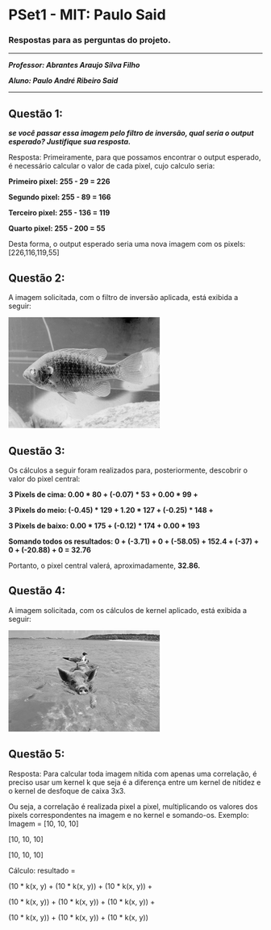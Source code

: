 # PSet1 - MIT: Paulo Said
<h3>Respostas para as perguntas do projeto.</h3>

---

***Professor: Abrantes Araujo Silva Filho***

***Aluno: Paulo André Ribeiro Said***

---

## Questão 1: 
***se você passar essa imagem pelo filtro de inversão, qual seria o
output esperado? Justifique sua resposta.***

Resposta: Primeiramente, para que possamos encontrar o output esperado, é necessário calcular o valor de cada pixel, cujo calculo seria:

**Primeiro pixel: 255 - 29 = 226**

**Segundo pixel: 255 - 89 = 166**

**Terceiro pixel: 255 - 136 = 119**

**Quarto pixel: 255 - 200 = 55**


Desta forma, o output esperado seria uma nova imagem com os pixels: [226,116,119,55]

## Questão 2: 

A imagem solicitada, com o filtro de inversão aplicada, está exibida a seguir:

![Imagem Q2](https://github.com/PauloSaid/pset1_ling_prog/blob/main/questao2.png)

## Questão 3:

Os cálculos a seguir foram realizados para, posteriormente, descobrir o valor do pixel central:

**3 Pixels de cima: 0.00 * 80 + (-0.07) * 53 + 0.00 * 99 +**

**3 Pixels do meio: (-0.45) * 129 + 1.20 * 127 + (-0.25) * 148 +**

**3 Pixels de baixo: 0.00 * 175 + (-0.12) * 174 + 0.00 * 193**

**Somando todos os resultados: 0 + (-3.71) + 0 + (-58.05) + 152.4 + (-37) + 0 + (-20.88) + 0 = 32.76**

Portanto, o pixel central valerá, aproximadamente, **32.86.**

## Questão 4:

A imagem solicitada, com os cálculos de kernel aplicado, está exibida a seguir:

![Imagem Q4](https://github.com/PauloSaid/pset1_ling_prog/blob/main/questao4.png)

## Questão 5:

Resposta: Para calcular toda imagem nítida com apenas uma correlação, é preciso usar um kernel k que seja é a diferença entre um kernel de nitidez e o kernel de desfoque de caixa 3x3.

Ou seja, a correlação é realizada pixel a pixel, multiplicando os valores dos pixels correspondentes na imagem e no kernel e somando-os.
Exemplo: 
Imagem = 
[10, 10, 10]

[10, 10, 10]
    
[10, 10, 10]

Cálculo:
resultado = 

(10 * k(x, y) + (10 *  k(x, y)) + (10 *  k(x, y)) +

(10 *  k(x, y)) + (10 *  k(x, y)) + (10 *  k(x, y)) +

(10 *  k(x, y)) + (10 *  k(x, y)) + (10 *  k(x, y))
